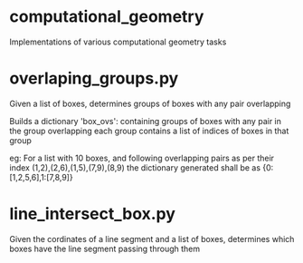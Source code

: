 # computational_geometry
Implementations of various computational geometry tasks


# overlaping_groups.py

Given a list of boxes, determines groups of boxes with any pair overlapping

Builds a dictionary 'box_ovs': containing groups of boxes with any pair in the group overlapping
each group contains a list of indices of boxes in that group

eg:
For a list with 10 boxes, and following overlapping pairs as per their index
(1,2),(2,6),(1,5),(7,9),(8,9)
the dictionary generated shall be as {0:[1,2,5,6],1:[7,8,9]}

# line_intersect_box.py

Given the cordinates of a line segment and a list of boxes,
determines which boxes have the line segment passing through them
